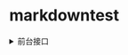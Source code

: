 # markdowntest

<details>
  <summary>前台接口</summary>
  
**所有前台接口的`headers`中`Cookie(SMM_auth_token)`和`X-API-KEY`表示登录token  
`SMM_auth_token`为pc端使用  
`X-API-KEY`为移动端或小程序使用**

  <details>
    <summary>行业</summary>
  
      <details>
        <summary>查询所有启用的行业列表</summary>
  
  **接口描述**

查询所有启用状态的行业列表；

`启用` 用户可选； `禁用` 用户不可选，行业不可用；该属性优先`显示`、`隐藏`

`显示` 前台可以看到； `隐藏` 作为查询条件时不显示，但是作为表单内条件时可以显示。如完善名片时可以显示隐藏的行业，但是查询名片时行业的选择列表中不会有隐藏的行业

**请求描述**

**GET**  industry/enable/list



**响应描述**

```json
{
    "code": 0,
    "msg": "操作成功",
    "data": [
        {
            "id": 5,
            "industry_name": "测试003",
            "status": 2, // 1显示 2隐藏
            "disable": 1, // 1启用 2禁用
            "card_num": 0,
            "sort": 1,
            "create_admin": "test@smm.cn",
            "update_admin": "test@smm.cn",
            "create_time": 1568701331,
            "update_time": 1568701887
        }
    ]
}
```
        </details>
    </details>

</details>
